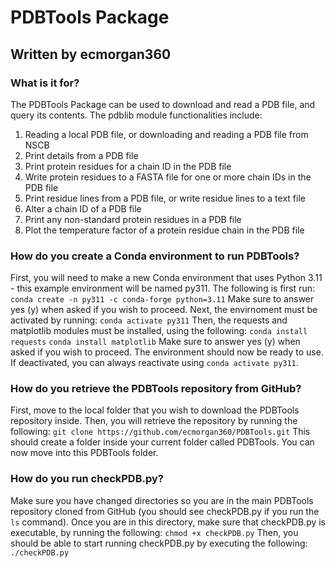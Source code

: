 # PDBTools Package 

## Written by ecmorgan360

### What is it for?
The PDBTools Package can be used to download and read a PDB file, and query its contents. The pdblib module functionalities include:
1. Reading a local PDB file, or downloading and reading a PDB file from NSCB 
2. Print details from a PDB file
3. Print protein residues for a chain ID in the PDB file
4. Write protein residues to a FASTA file for one or more chain IDs in the PDB file
5. Print residue lines from a PDB file, or write residue lines to a text file
6. Alter a chain ID of a PDB file
7. Print any non-standard protein residues in a PDB file
8. Plot the temperature factor of a protein residue chain in the PDB file

### How do you create a Conda environment to run PDBTools?
First, you will need to make a new Conda environment that uses Python 3.11 - this example environment will be named py311.
The following is first run:
`conda create -n py311 -c conda-forge python=3.11`
Make sure to answer yes (y) when asked if you wish to proceed.
Next, the envirnoment must be activated by running:
`conda activate py311`
Then, the requests and matplotlib modules must be installed, using the following:
`conda install requests`
`conda install matplotlib`
Make sure to answer yes (y) when asked if you wish to proceed.
The environment should now be ready to use. If deactivated, you can always reactivate using `conda activate py311`.

### How do you retrieve the PDBTools repository from GitHub?
First, move to the local folder that you wish to download the PDBTools repository inside.
Then, you will retrieve the repository by running the following:
`git clone https://github.com/ecmorgan360/PDBTools.git`
This should create a folder inside your current folder called PDBTools. You can now move into this PDBTools folder.

### How do you run checkPDB.py?
Make sure you have changed directories so you are in the main PDBTools repository cloned from GitHub (you should see checkPDB.py if you run the `ls` command).
Once you are in this directory, make sure that checkPDB.py is executable, by running the following:
`chmod +x checkPDB.py`
Then, you should be able to start running checkPDB.py by executing the following:
`./checkPDB.py`

